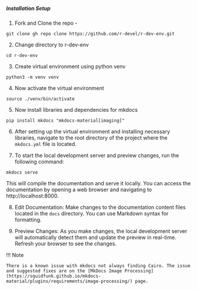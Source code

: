 

##### Installation Setup
1. Fork and Clone the repo - 
```
git clone gh repo clone https://github.com/r-devel/r-dev-env.git
```

2. Change directory to r-dev-env
```
cd r-dev-env
```

3. Create virtual environment using python venv
```
python3 -m venv venv
```

4. Now activate the virtual environment 
```
source ./venv/bin/activate
```

5. Now install libraries and dependencies for mkdocs
```
pip install mkdocs "mkdocs-material[imaging]"
```

6. After setting up the virtual environment and installing necessary libraries, navigate to the root directory of the project where the `mkdocs.yml` file is located.

7. To start the local development server and preview changes, run the following command:
```
mkdocs serve
```
This will compile the documentation and serve it locally. You can access the documentation by opening a web browser and navigating to http://localhost:8000.

8. Edit Documentation: Make changes to the documentation content files located in the `docs` directory. You can use Markdown syntax for formatting.

9. Preview Changes: As you make changes, the local development server will automatically detect them and update the preview in real-time. Refresh your browser to see the changes.

!!! Note

    There is a known issue with mkdocs not always finding Cairo. The issue and suggested fixes are on the [MkDocs Image Processing](https://squidfunk.github.io/mkdocs-material/plugins/requirements/image-processing/) page.